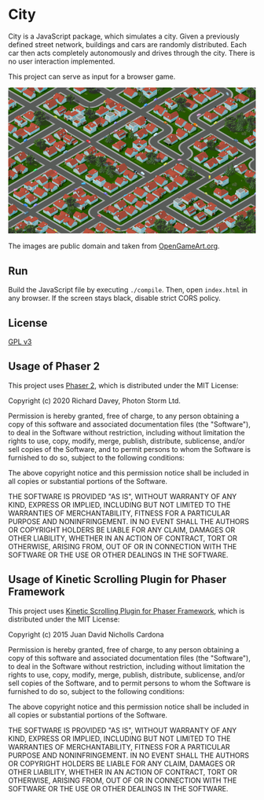 # City

City is a JavaScript package, which simulates a city. Given a previously defined street network, buildings and cars are randomly distributed. Each car then acts completely autonomously and drives through the city. There is no user interaction implemented.

This project can serve as input for a browser game.

![Screenshot](/screenshot.png?raw=true)

The images are public domain and taken from [OpenGameArt.org](https://opengameart.org/users/kenney).

## Run

Build the JavaScript file by executing `./compile`. Then, open `index.html` in any browser. If the screen stays black, disable strict CORS policy.

## License

[GPL v3](https://www.gnu.org/licenses/gpl-3.0)

## Usage of Phaser 2

This project uses [Phaser 2](https://www.phaser.io/), which is distributed under the MIT License:

Copyright (c) 2020 Richard Davey, Photon Storm Ltd.

Permission is hereby granted, free of charge, to any person obtaining a copy of this software and associated documentation files (the "Software"), to deal in the Software without restriction, including without limitation the rights to use, copy, modify, merge, publish, distribute, sublicense, and/or sell copies of the Software, and to permit persons to whom the Software is furnished to do so, subject to the following conditions:

The above copyright notice and this permission notice shall be included in all copies or substantial portions of the Software.

THE SOFTWARE IS PROVIDED "AS IS", WITHOUT WARRANTY OF ANY KIND, EXPRESS OR IMPLIED, INCLUDING BUT NOT LIMITED TO THE WARRANTIES OF MERCHANTABILITY, FITNESS FOR A PARTICULAR PURPOSE AND NONINFRINGEMENT. IN NO EVENT SHALL THE AUTHORS OR COPYRIGHT HOLDERS BE LIABLE FOR ANY CLAIM, DAMAGES OR OTHER LIABILITY, WHETHER IN AN ACTION OF CONTRACT, TORT OR OTHERWISE, ARISING FROM, OUT OF OR IN CONNECTION WITH THE SOFTWARE OR THE USE OR OTHER DEALINGS IN THE SOFTWARE.

## Usage of Kinetic Scrolling Plugin for Phaser Framework

This project uses [Kinetic Scrolling Plugin for Phaser Framework](https://proyecto26.com/Phaser-Kinetic-Scrolling-Plugin/), which is distributed under the MIT License:

Copyright (c) 2015 Juan David Nicholls Cardona

Permission is hereby granted, free of charge, to any person obtaining a copy
of this software and associated documentation files (the "Software"), to deal
in the Software without restriction, including without limitation the rights
to use, copy, modify, merge, publish, distribute, sublicense, and/or sell
copies of the Software, and to permit persons to whom the Software is
furnished to do so, subject to the following conditions:

The above copyright notice and this permission notice shall be included in all
copies or substantial portions of the Software.

THE SOFTWARE IS PROVIDED "AS IS", WITHOUT WARRANTY OF ANY KIND, EXPRESS OR
IMPLIED, INCLUDING BUT NOT LIMITED TO THE WARRANTIES OF MERCHANTABILITY,
FITNESS FOR A PARTICULAR PURPOSE AND NONINFRINGEMENT. IN NO EVENT SHALL THE
AUTHORS OR COPYRIGHT HOLDERS BE LIABLE FOR ANY CLAIM, DAMAGES OR OTHER
LIABILITY, WHETHER IN AN ACTION OF CONTRACT, TORT OR OTHERWISE, ARISING FROM,
OUT OF OR IN CONNECTION WITH THE SOFTWARE OR THE USE OR OTHER DEALINGS IN THE
SOFTWARE.
